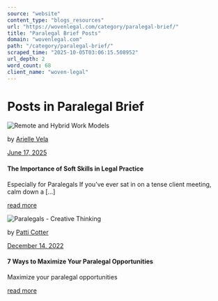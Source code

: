 ```yaml
---
source: "website"
content_type: "blogs_resources"
url: "https://wovenlegal.com/category/paralegal-brief/"
title: "Paralegal Brief Posts"
domain: "wovenlegal.com"
path: "/category/paralegal-brief/"
scraped_time: "2025-10-05T03:06:15.508952"
url_depth: 2
word_count: 68
client_name: "woven-legal"
---
```


# Posts in Paralegal Brief

![Remote and Hybrid Work Models](https://wovenlegal.com/wp-content/uploads/2025/01/Remote-Work.jpg)

by [Arielle Vela](https://wovenlegal.com/author/ariellevela/)

[June 17, 2025](https://wovenlegal.com/2025/06/17/)

#### The Importance of Soft Skills in Legal Practice

Especially for Paralegals If you’ve ever sat in on a tense client meeting, calm down a […]

[read more](https://wovenlegal.com/paralegalsoftskills/)

![Paralegals - Creative Thinking](https://wovenlegal.com/wp-content/uploads/2022/12/creativethinking.jpg)

by [Patti Cotter](https://wovenlegal.com/author/patti-cotter/)

[December 14, 2022](https://wovenlegal.com/2022/12/14/)

#### **7 Ways to Maximize Your Paralegal Opportunities**  
Maximize your paralegal opportunities

[read more](https://wovenlegal.com/paralegals-maximize-your-opportunities/)
